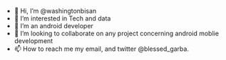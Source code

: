 - 👋 Hi, I’m @washingtonbisan
- 👀 I’m interested in Tech and data
- 🌱 I’m an android developer
- 💞️ I’m looking to collaborate on any project concerning android moblie development
- 📫 How to reach me my email, and twitter @blessed_garba. 

<!---
washingtonbisanWashingtoniann is a ✨ special ✨ repository because its `README.md` (this file) appears on your GitHub profile.
You can click the Preview link to take a look at your changes.
--->
